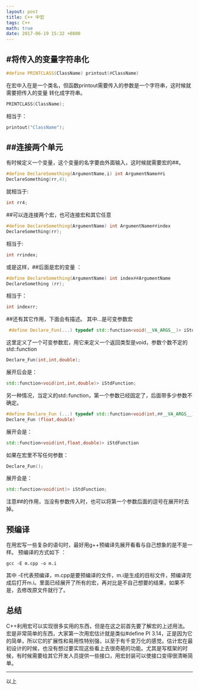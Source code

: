 ```yaml
---
layout: post
title: C++ 中宏
tags: C++
math: true
date: 2017-06-19 15:32 +0800
---
```


## #将传入的变量字符串化

```c++
#define PRINTCLASS(ClassName) printout(#ClassName)
```

在宏中入在是一个类名，但函数printout需要传入的参数是一个字符串，这时候就需要把传入的变量 转化成字符串。

```c++
PRINTCLASS(ClassName);
```
相当于：
```c++
printout("ClassName");
```
## ##连接两个单元
有时候定义一个变量，这个变量的名字要由外面输入，这时候就需要宏的##。
```c++
#define DeclareSomething(ArgumentName,i) int ArgumentName##i
DeclareSomething(rr,4);
```

 就相当于:

```c++
int rr4;
```
##可以连连接两个宏，也可连接宏和其它任意
```c++
#define DeclareSomething(ArgumentName) int ArgumentName##index
DeclareSomething(rr);
```
相当于:
```c++
int rrindex;
```
或是这样，##后面是宏的变量 ：
```c++
#define DeclareSomething(ArgumentName) int index##ArgumentName
DeclareSomething (rr);
```
相当于：
```c++
int indexrr;
```
##还有其它作用，下面会有描述。 
其中...是可变参数宏
```c++
 #define Declare_Fun(...) typedef std::function<void(__VA_ARGS__)> iStdFunction
```
这里定义了一个可变参数宏，用它来定义一个返回类型是void，参数个数不定的std::function
```c++
Declare_Fun(int,int,double);
```
展开后会是：
```c++
std::function<void(int,int,double)> iStdFunction;
```
另一种情况，当定义的std::function，第一个参数已经固定了，后面带多少参数不确定。
```c++
#define Declare_Fun (...) typedef std::function<void(int,##__VA_ARGS__)> iStdFunction
Declare_Fun (float,double)
```
展开会是：
```c++
std::function<void(int,float,double)> iStdFunction
```
如果在宏里不写任何参数：
```c++
Declare_Fun();
```
展开会是：
```c++
std::function<void(int)> iStdFunction;
```
注意##的作用，当没有参数传入时，也可以将第一个参数后面的逗号在展开时去掉。

## 预编译
在用宏写一些复杂的语句时，最好用g++预编译先展开看看与自己想象的是不是一样。
预编译的方式如下 ：
```shell
gcc -E m.cpp -o m.i
```
其中 -E代表预编译，m.cpp是要预编译的文件，m.i是生成的目标文件，预编译完成后打开m.i。里面已经展开了所有的宏，再对比是不自己想要的结果，如果不是，去修改原文件就行了。


## 总结
C++利用宏可以实现很多实用的东西，但是在这之前首先要了解宏的上述用法。宏是非常简单的东西，大家第一次用宏估计就是类似#define PI 3.14，正是因为它的简单，所以它的扩展性和易用性特别强，以至于有千变万化的感觉。估计宏在最初设计的时候，也没有想过要实现这些看上去很奇葩的功能。尤其是写框架的时候，有时候需要给其它开发人员提供一些接口，用宏封装可以使接口变得很清晰简单。




---
以上